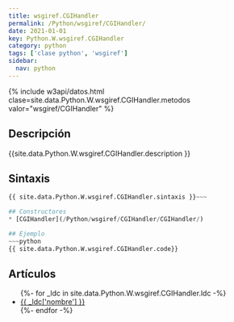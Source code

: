 ```yaml
---
title: wsgiref.CGIHandler
permalink: /Python/wsgiref/CGIHandler/
date: 2021-01-01
key: Python.W.wsgiref.CGIHandler
category: python
tags: ['clase python', 'wsgiref']
sidebar: 
  nav: python
---
```


{% include w3api/datos.html clase=site.data.Python.W.wsgiref.CGIHandler.metodos valor="wsgiref/CGIHandler" %}

## Descripción
{{site.data.Python.W.wsgiref.CGIHandler.description }}

## Sintaxis
~~~python
{{ site.data.Python.W.wsgiref.CGIHandler.sintaxis }}~~~

## Constructores
* [CGIHandler](/Python/wsgiref/CGIHandler/CGIHandler/)

## Ejemplo
~~~python
{{ site.data.Python.W.wsgiref.CGIHandler.code}}
~~~

## Artículos
<ul>
{%- for _ldc in site.data.Python.W.wsgiref.CGIHandler.ldc -%}
   <li>
       <a href="{{_ldc['url'] }}">{{ _ldc['nombre'] }}</a>
   </li>
{%- endfor -%}
</ul>
